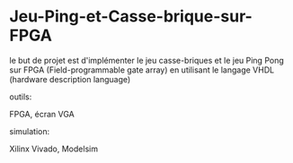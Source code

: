 # Jeu-Ping-et-Casse-brique-sur-FPGA

le but de projet est d'implémenter le jeu casse-briques et le jeu Ping Pong sur 
FPGA (Field-programmable gate array) en utilisant le langage VHDL (hardware description language)

outils: 

FPGA, écran VGA

simulation:

Xilinx Vivado, Modelsim


